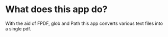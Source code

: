 # What does this app do?

With the aid of FPDF, glob and Path this app converts various text files into a single pdf.